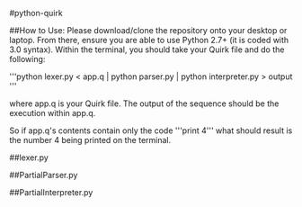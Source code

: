 #python-quirk

##How to Use:
Please download/clone the repository onto your desktop or laptop. From there, ensure you
are able to use Python 2.7+ (it is coded with 3.0 syntax). Within the terminal, you should
take your Quirk file and do the following:

'''python lexer.py < app.q | python parser.py | python interpreter.py > output '''

where app.q is your Quirk file. The output of the sequence should be the execution within app.q.

So if app.q's contents contain only the code '''print 4''' what should result is the number 4 being printed
on the terminal. 

##lexer.py

##PartialParser.py

##PartialInterpreter.py
